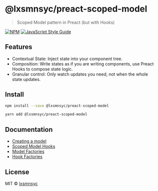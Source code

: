 # @lxsmnsyc/preact-scoped-model

> Scoped Model pattern in Preact (but with Hooks)

[![NPM](https://img.shields.io/npm/v/@lxsmnsyc/preact-scoped-model.svg)](https://www.npmjs.com/package/@lxsmnsyc/preact-scoped-model) [![JavaScript Style Guide](https://img.shields.io/badge/code_style-standard-brightgreen.svg)](https://standardjs.com)

## Features

- Contextual State: Inject state into your component tree.
- Composition: Write states as if you are writing components, use Preact Hooks to compose state logic.
- Granular control: Only watch updates you need, not when the whole state updates.

## Install

```bash
npm install --save @lxsmnsyc/preact-scoped-model
```

```bash
yarn add @lxsmnsyc/preact-scoped-model
```

## Documentation

- [Creating a model](/packages/preact-scoped-model/docs/create-model.md)
- [Scoped Model Hooks](/packages/preact-scoped-model/docs/hooks/README.md)
- [Model Factories](/packages/preact-scoped-model/docs/model-factory.md)
- [Hook Factories](/packages/preact-scoped-model/docs/hook-factory.md)

## License

MIT © [lxsmnsyc](https://github.com/lxsmnsyc)

